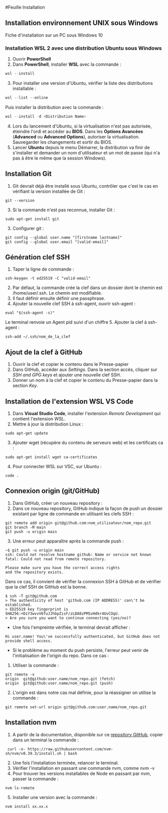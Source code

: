 #Feuille Installation
## Installation environnement UNIX sous Windows

Fiche d'installation sur un PC sous Windows 10

### Installation WSL 2 avec une distribution Ubuntu sous Windows

1. Ouvrir **PowerShell**
2. Dans **PowerShell**, installer **WSL** avec la commande :
```PowerShell
wsl --install
```

3. Pour installer une version d'Ubuntu, vérifier la liste des distributions installable :
```PowerShell
wsl --list --online
```

Puis installer la distribution avec la commande :
```PowerShell
wsl --install -d <Distribution Name>
```

4. Lors du lancement d'Ubuntu, si la virtualisation n'est pas autorisée, éteindre l'ordi et accéder au **BIOS**. Dans les **Options Avancées** (**Advanced** ou **Advanced Options**), autoriser la virtualisation. Sauvegarder les changements et sortir du BIOS.
5. Lancer **Ubuntu** depuis le menu Démarrer, la distribution va finir de s'installer et demander un nom d'utilisateur et un mot de passe (qui n'a pas à être le même que la session Windows).

## Installation Git

1. Git devrait déjà être installé sous Ubuntu, contrôler que c'est le cas en vérifiant la version installée de Git :
```Shell
git --version
```

3. Si la commande n'est pas reconnue, installer Git :
```Shell
sudo apt-get install git
```

3. Configurer git :
```Shell
git config --global user.name "[firstname lastname]"
git config --global user.email "[valid-email]"
```

## Génération clef SSH

1. Taper la ligne de commande :
```Shell
ssh-keygen -t ed25519 -C "valid-email"
```

2. Par défaut, la commande crée la clef dans un dossier dont le chemin est /home/user/.ssh. Le chemin est modifiable.
3. Il faut définir ensuite définir une passphrase.
4. Ajouter la nouvelle clef SSH à ssh-agent, ouvrir ssh-agent :
```Shell
eval "$(ssh-agent -s)"
```
Le terminal renvoie un Agent pid suivi d'un chiffre
5. Ajouter la clef à ssh-agent :
```Shell
ssh-add ~/.ssh/nom_de_la_clef
```

## Ajout de la clef à GitHub

1. Ouvrir la clef et copier le contenu dans le Presse-papier
2. Dans GitHub, accéder aux *Settings*. Dans la section accès, cliquer sur *SSH and GPG keys* et ajouter une nouvelle clef SSH.
3. Donner un nom à la clef et copier le contenu du Presse-papier dans la section *Key*.

## Installation de l'extension WSL VS Code

1. Dans **Visual Studio Code**, installer l'extension *Remote Development* qui contient l'extension *WSL*.
2. Mettre à jour la distribution Linux :
```Shell
sudo apt-get update
```
3. Ajouter wget (récupère du contenu de serveurs web) et les certificats ca : 
```Shell
sudo apt-get install wget ca-certificates
```

4. Pour connecter WSL sur VSC, sur Ubuntu :
```Shell
code .
```

## Connexion origin (git/GitHub)

1. Dans GitHub, créer un nouveau repository :
2. Dans ce nouveau repository, GitHub indique la façon de push un dossier existant par ligne de commande en utilisant les clefs SSH : 
```Shell
git remote add origin git@github.com:nom_utilisateur/nom_repo.git
git branch -M main
git push -u origin main
```

3. Une erreur peut apparaître après la commande push :
```Shell
~$ git push -u origin main
ssh: Could not resolve hostname github: Name or service not known
fatal: Could not read from remote repository.

Please make sure you have the correct access rights
and the repository exists.
```

Dans ce cas, il convient de vérifier la connexion SSH à GitHub et de vérifier que la clef SSH de GitHub est la bonne.
```Shell
$ ssh -T git@github.com
> The authenticity of host 'github.com (IP ADDRESS)' can\'t be established.
> ED25519 key fingerprint is SHA256:+DiY3wvvV6TuJJhbpZisF/zLDA0zPMSvHdkr4UvCOqU.
> Are you sure you want to continue connecting (yes/no)?
```

- Une fois l'empreinte vérifiée, le terminal devrait afficher :
```Shell
Hi user.name! You\'ve successfully authenticated, but GitHub does not provide shell access.
```
- Si le problème au moment du push persiste, l'erreur peut venir de l'initialisation de l'origin du repo. Dans ce cas :

1. Utiliser la commande : 
```
git remote -v
origin  git@github:user.name/nom_repo.git (fetch)
origin  git@github:user.name/nom_repo.git (push)
```

2. L'origin est dans notre cas mal définie, pour la réassigner on utilise la commande :
```Shell
git remote set-url origin git@github.com:user.name/nom_repo.git
```


## Installation nvm

1. A partir de la documentation, disponible sur ce [repository GitHub](https://github.com/nvm-sh/nvm), copier dans un terminal la commande :
```Shell
 curl -o- https://raw.githubusercontent.com/nvm-sh/nvm/v0.39.3/install.sh | bash
```
2. Une fois l'installation terminée, relancer le terminal.
3. Vérifier l'installation en passant une commande nvm, comme nvm -v
4. Pour trouver les versions installables de Node en passant par nvm, passer la commande :
```Shell
nvm ls-remote
```
5. Installer une version avec la commande :
```Shell
nvm install xx.xx.x
```
